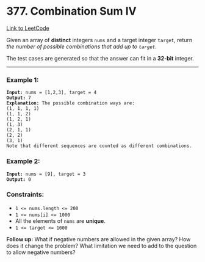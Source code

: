 # 377. Combination Sum IV

[Link to LeetCode](https://leetcode.com/problems/combination-sum-iv/)

Given an array of **distinct** integers `nums` and a target integer `target`, return _the number of possible combinations that add up to `target`_.

The test cases are generated so that the answer can fit in a **32-bit** integer.

---

### Example 1:

<pre><code><strong>Input:</strong> nums = [1,2,3], target = 4
<strong>Output:</strong> 7
<strong>Explanation:</strong> The possible combination ways are:
(1, 1, 1, 1)
(1, 1, 2)
(1, 2, 1)
(1, 3)
(2, 1, 1)
(2, 2)
(3, 1)
Note that different sequences are counted as different combinations.</code></pre>

### Example 2:

<pre><code><strong>Input:</strong> nums = [9], target = 3
<strong>Output:</strong> 0</code></pre>

### Constraints:

* `1 <= nums.length <= 200`
* `1 <= nums[i] <= 1000`
* All the elements of `nums` are **unique**.
* `1 <= target <= 1000`

**Follow up:** What if negative numbers are allowed in the given array? How does it change the problem? What limitation we need to add to the question to allow negative numbers?